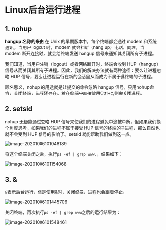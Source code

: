 # Linux后台运行进程

## 1. nohup

**hangup 名称的来由**
在 Unix 的早期版本中，每个终端都会通过 modem 和系统通讯。当用户 logout 时，modem 就会挂断（hang up）电话。同理，当 modem 断开连接时，就会给终端发送 hangup 信号来通知其关闭所有子进程。

我们知道，当用户注销（logout）或者网络断开时，终端会收到 HUP（hangup）信号从而关闭其所有子进程。因此，我们的解决办法就有两种途径：要么让进程忽略 HUP 信号，要么让进程运行在新的会话里从而成为不属于此终端的子进程。

顾名思义，nohup 的用途就是让提交的命令忽略 hangup 信号。只用nohup命令，关闭终端，进程还存在。若在终端中直接使用Ctrl+c,则会关闭进程。

## 2. setsid

nohup 无疑能通过忽略 HUP 信号来使我们的进程避免中途被中断，但如果我们换个角度思考，如果我们的进程不属于接受 HUP 信号的终端的子进程，那么自然也就不会受到 HUP 信号的影响了。setsid 就能帮助我们做到这一点。

![image-20201006101048189](D:\个人\Notes\Notes_pic\image-20201006101048189.png)

将这个终端关闭之后，执行`ps -ef | grep www.`，结果如下：

![image-20201006101154068](D:\个人\Notes\Notes_pic\image-20201006101154068.png)

## 3. &

`&`表示后台运行，但是使用&时，关闭终端，进程也会跟着停止。

![image-20201006101445706](D:\个人\Notes\Notes_pic\image-20201006101445706.png)

关闭终端，再次执行`ps -ef | grep www`之后的运行结果为：

![image-20201006101548461](D:\个人\Notes\Notes_pic\image-20201006101548461.png)